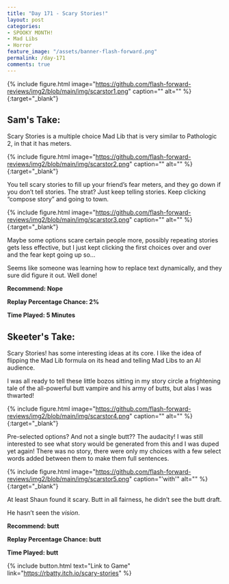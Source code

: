 ```yaml
---
title: "Day 171 - Scary Stories!"
layout: post
categories:
- SPOOKY MONTH!
- Mad Libs
- Horror
feature_image: "/assets/banner-flash-forward.png"
permalink: /day-171
comments: true
---
```


{% include figure.html image="https://github.com/flash-forward-reviews/img2/blob/main/img/scarstor1.png" caption="" alt="" %}{:target="_blank"}

## Sam's Take:

Scary Stories is a multiple choice Mad Lib that is very similar to Pathologic 2, in that it has meters.

{% include figure.html image="https://github.com/flash-forward-reviews/img2/blob/main/img/scarstor2.png" caption="" alt="" %}{:target="_blank"}

You tell scary stories to fill up your friend’s fear meters, and they go down if you don’t tell stories. The strat? Just keep telling stories. Keep clicking “compose story” and going to town.

{% include figure.html image="https://github.com/flash-forward-reviews/img2/blob/main/img/scarstor3.png" caption="" alt="" %}{:target="_blank"}

Maybe some options scare certain people more, possibly repeating stories gets less effective, but I just kept clicking the first choices over and over and the fear kept going up so...

Seems like someone was learning how to replace text dynamically, and they sure did figure it out. Well done! 

**Recommend: Nope**

**Replay Percentage Chance: 2%**

**Time Played: 5 Minutes**

## Skeeter's Take:

Scary Stories! has some interesting ideas at its core. I like the idea of flipping the Mad Lib formula on its head and telling Mad Libs to an AI audience. 

I was all ready to tell these little bozos sitting in my story circle a frightening tale of the all-powerful butt vampire and his army of butts, but alas I was thwarted!

{% include figure.html image="https://github.com/flash-forward-reviews/img2/blob/main/img/scarstor4.png" caption="" alt="" %}{:target="_blank"}

Pre-selected options? And not a single butt?? The audacity!
I was still interested to see what story would be generated from this and I was duped yet again! There was no story, there were only my choices with a few select words added between them to make them full sentences. 

{% include figure.html image="https://github.com/flash-forward-reviews/img2/blob/main/img/scarstor5.png" caption="'with'" alt="" %}{:target="_blank"}

At least Shaun found it scary. Butt in all fairness, he didn’t see the butt draft. 

He hasn’t seen the _vision_.

**Recommend: butt** 

**Replay Percentage Chance: butt**

**Time Played: butt**

{% include button.html text="Link to Game" link="https://rbatty.itch.io/scary-stories" %}